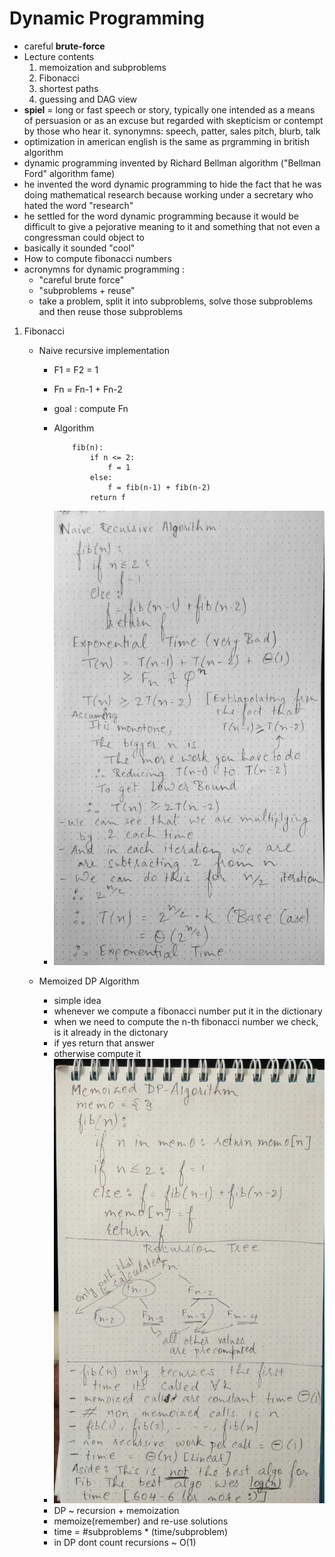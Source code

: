 # Dynamic Programming
- careful **brute-force**
- Lecture contents 
    1. memoization and subproblems
    2. Fibonacci
    3. shortest paths
    4. guessing and DAG view
- **spiel** = long or fast speech or story, typically one intended as a means of persuasion or as an excuse but regarded with skepticism or contempt by those who hear it.
synonymns: speech, patter, sales pitch, blurb, talk
- optimization in american english is the same as prgramming in british algorithm
- dynamic programming invented by Richard Bellman algorithm ("Bellman Ford" algorithm fame)
- he invented the word dynamic programming to hide the fact that he was doing mathematical research because working under a secretary who hated the word "research"
- he settled for the word dynamic programming because it would be difficult to give a pejorative meaning to it and something that not even a congressman could object to
- basically it sounded "cool"
- How to compute fibonacci numbers 
- acronymns for dynamic programming :
    - "careful brute force"
    - "subproblems + reuse"
    - take a problem, split it into subproblems, solve those subproblems and then reuse those subproblems
1. Fibonacci
    - Naive recursive implementation
        - F1 = F2 = 1
        - Fn = Fn-1 + Fn-2
        - goal : compute Fn
        - Algorithm

            ```
                fib(n):
                    if n <= 2:
                        f = 1
                    else:
                        f = fib(n-1) + fib(n-2)
                    return f
            ```
        - ![naive_recursive_time_complexity.jpeg](images/naive_recursive_time_complexity.jpeg)
        
    - Memoized DP Algorithm
        - simple idea
        - whenever we compute a fibonacci number put it in the dictionary
        - when we need to compute the n-th fibonacci number we check, is it already in the dictonary 
        - if yes return that answer
        - otherwise compute it
        - ![memoized_fib.jpeg](images/memoized_fib.jpeg) 
        - DP ~ recursion + memoization
        - memoize(remember) and re-use solutions
        - time = #subproblems * (time/subproblem)
        - in DP dont count recursions ~ O(1)
